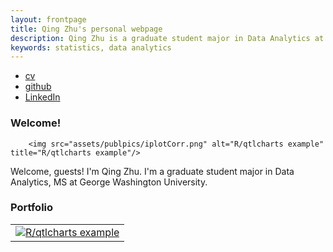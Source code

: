 ```yaml
---
layout: frontpage
title: Qing Zhu's personal webpage
description: Qing Zhu is a graduate student major in Data Analytics at George Washington University
keywords: statistics, data analytics
---
```


<div class="navbar">
  <div class="navbar-inner">
      <ul class="nav">
          <li><a href="{{ BASE_PATH }}/assets/qingzhu_cv.pdf">cv</a></li>
          <li><a href="https://github.com/QingZhu37">github</a></li>
          <li><a href="https://www.linkedin.com/in/qing-zhu-37b218212/">LinkedIn</a></li>
      </ul>
  </div>
</div>

### <a name="greetings"></a>Welcome!
        <img src="assets/publpics/iplotCorr.png" alt="R/qtlcharts example" title="R/qtlcharts example"/>
Welcome, guests! I'm Qing Zhu. I'm a graduate student major in Data Analytics, MS at George Washington University.


### <a name="Portfolio"></a>Portfolio

<table class="wide">
<tr>
  <td class="left">
    <a href="pages/publpics/iplotCorr.html">
        <img src="assets/publpics/iplotCorr.png" alt="R/qtlcharts example" title="R/qtlcharts example"/>
    </a>
  </td>
</tr>
</table>

